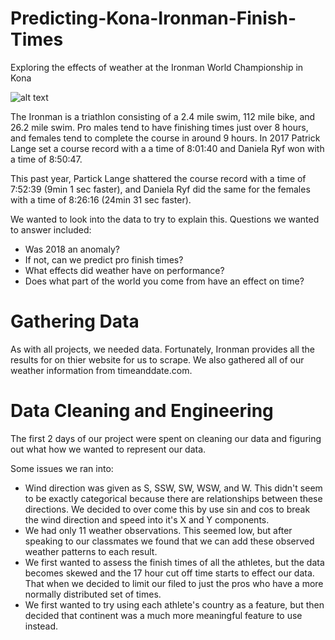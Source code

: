 # Predicting-Kona-Ironman-Finish-Times
Exploring the effects of weather at the Ironman World Championship in Kona

![alt text](https://github.com/AdamLiscia/Predicting-Kona-Ironman-Finish-Times/blob/master/Daniela%20Ryf.png)

The Ironman is a triathlon consisting of a 2.4 mile swim, 112 mile bike, and 26.2 mile swim. Pro males tend to have finishing times just over 8 hours, and females tend to complete the course in around 9 hours. In 2017 Patrick Lange set a course record with a a time of 8:01:40 and Daniela Ryf won with a time of 8:50:47.

This past year, Partick Lange shattered the course record with a time of 7:52:39 (9min 1 sec faster), and Daniela Ryf did the same for the females with a time of 8:26:16 (24min 31 sec faster).

We wanted to look into the data to try to explain this. Questions we wanted to answer included:

- Was 2018 an anomaly?
- If not, can we predict pro finish times?
- What effects did weather have on performance?
- Does what part of the world you come from have an effect on time?


# Gathering Data
As with all projects, we needed data. Fortunately, Ironman provides all the results for on thier website for us to scrape. We also gathered all of our weather information from timeanddate.com.

# Data Cleaning and Engineering
The first 2 days of our project were spent on cleaning our data and figuring out what how we wanted to represent our data.

Some issues we ran into:

-  Wind direction was given as S, SSW, SW, WSW, and W. This didn't seem to be exactly categorical because there are relationships between these directions. We decided to over come this by use sin and cos to break the wind direction and speed into it's X and Y components.
-  We had only 11 weather observations. This seemed low, but after speaking to our classmates we found that we can add these observed weather patterns to each result.
-  We first wanted to assess the finish times of all the athletes, but the data becomes skewed and the 17 hour cut off time starts to effect our data. That when we decided to limit our filed to just the pros who have a more normally distributed set of times.
-  We first wanted to try using each athlete's country as a feature, but then decided that continent was a much more meaningful feature to use instead.
